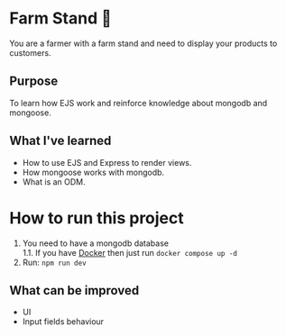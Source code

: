 # Farm Stand 🧺

You are a farmer with a farm stand and need to display your products to customers.

## Purpose

To learn how EJS work and reinforce knowledge about mongodb and mongoose.

## What I've learned

- How to use EJS and Express to render views.
- How mongoose works with mongodb.
- What is an ODM.

# How to run this project

1. You need to have a mongodb database</br>
    1.1. If you have [Docker](https://www.docker.com/) then just run `docker compose up -d`
2. Run: `npm run dev`


## What can be improved

- UI
- Input fields behaviour

